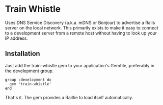 # Train Whistle

Uses DNS Service Discovery (a.k.a. mDNS or Bonjour) to advertise a Rails
server on the local network. This primarily exists to make it easy to
connect to a development server from a remote host without having to look
up your IP address.

## Installation

Just add the train-whistle gem to your application's Gemfile, preferably
in the development group.

    group :development do
      gem 'train-whistle'
    end

That's it. The gem provides a Railtie to load itself automatically.
